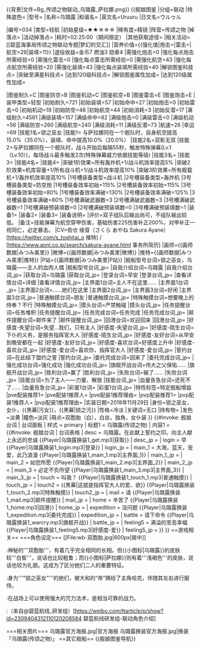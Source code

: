 {{背景|文件=Bg_传颂之物联动_乌璐露_萨拉娜.png}}<!-- 文件:Bg_传颂之物联动_乌璐露_萨拉娜.png -->
{{舰娘图鉴
|分组=联动
|特殊底色=
|型号=
|名称=乌璐露
|和谐名=
|英文名=Uruuru
|日文名=ウルゥル

|编号=034
|类型=轻航
|初始星级=★★☆☆☆
|稀有度=精锐
|阵营=传颂之物
|掉落点=
|活动掉落点=
|耗时=02:25:00（期间限定）
|其他获取途径=
|相关活动=[[碧蓝海事局传颂之物联动专题|梦幻的交汇]]
|营养价值={{强化值|炮击=|雷击=|航空=29|装填=11}}
|退役收益=金币7 燃油3 勋章4
|需强化炮击=0
|强化每点炮击所需经验=0
|需强化雷击=0
|强化每点雷击所需经验=0
|需强化航空=43
|强化每点航空所需经验=20
|需强化装填=43
|强化每点装填所需经验=40
|解锁图鉴科技点=
|突破至满星科技点=
|达到120级科技点=
|解锁图鉴属性加成=
|达到120级属性加成=

|图鉴耐久=C
|图鉴防空=B
|图鉴机动=C
|图鉴航空=B
|图鉴雷击=E
|图鉴炮击=E
|装甲类型=轻型
|初始耐久=721
|初始装填=57
|初始命中=27
|初始炮击=0
|初始雷击=0
|初始机动=19
|初始防空=48
|初始航空=44
|初始消耗=3
|初始反潜=17
|满级耐久=4581
|满级装填=157
|满级命中=82
|满级炮击=0
|满级雷击=0
|满级机动=56
|满级防空=260
|满级航空=240
|满级消耗=11
|满级反潜=73
|航速=26
|幸运=69
|技能1名=锁之巫女
|技能1= 与萨拉娜同在一个舰队时，自身航空提高15.0%（35.0%），装填、命中提高10.0%（20.0%）
|技能2名=双影无双 
|技能2=与萨拉娜同在一个舰队时，战斗开始后每隔55秒，触发特殊弹幕(Lv.1（Lv.10）)，每场战斗最多触发2次(特殊弹幕威力依据技能等级)
|技能3名=
|技能3=
|技能4名=
|技能4=
|突破1阶效果=所有轰炸机+1/战斗机效率提高5%
|突破2阶效果=机库容量+1/所有战斗机+1/战斗机效率提高10%
|突破3阶效果=所有舰载机+1/轰炸机效率提高10%
|1号槽装备类型=战斗机
|2号槽装备类型=轰炸机
|3号槽装备类型=防空炮
|1号槽装备效率初始=115%
|2号槽装备效率初始=115%
|3号槽装备效率初始=80%
|1号槽装备效率满破=130%
|2号槽装备效率满破=125%
|3号槽装备效率满破=80%
|1号槽满破武器数=3
|2号槽满破武器数=3
|3号槽满破武器数=1
|1号槽满破预装填数=0
|2号槽满破预装填数=0
|3号槽满破预装填数=1
|装备1=
|装备2=
|装备3=
|装备说明=
|评价=双子组队后输出尚可，不组队输出较低。
|备注=技能弹幕为航空穿甲伤害，基础伤害225伤害补正200%，对甲补正一视同仁，必定暴击。
|CV=佐仓 绫音（さくら あやね Sakura Ayane） [https://twitter.com/s_toshitai_o 推特] / [https://www.aoni.co.jp/search/sakura-ayane.html 事务所简历]
|画师={{画师数据|みつみ美里}}
|微博={{画师数据|みつみ美里|微博}}
|推特={{画师数据|みつみ美里|推特}}
|P站={{画师数据|みつみ美里|P站}}
|舰船型号台词=锁之巫女，乌璐露——主人的血肉人偶
|舰船型号台词_jp=
|自我介绍台词=乌璐露
|自我介绍台词_jp=
|获取台词=乌璐露
|获取台词_jp=
|登录台词=早安
|登录台词_jp=
|查看详情台词=详细
|查看详情台词_jp=
|主界面1台词=主人不在这里……
|主界面1台词_jp=
|主界面2台词=……她们在这里
|主界面2台词_jp=
|主界面3台词=好闲
|主界面3台词_jp=
|普通触摸台词=朋友
|普通触摸台词_jp=
|特殊触摸台词=想要晚上的侍奉？不行
|特殊触摸台词_jp=
|摸头台词=严禁触碰
|摸头台词_jp=
|任务提醒台词=任务堆积
|任务提醒台词_jp=
|任务完成台词=任务完成
|任务完成台词_jp=
|邮件提醒台词=邮件来了
|邮件提醒台词_jp=
|回港台词=欢迎回来
|回港台词_jp=
|好感度-失望台词=失望…我们，只有主人
|好感度-失望台词_jp=
|好感度-陌生台词=下仆的义务，是服务指挥官大人
|好感度-陌生台词_jp=
|好感度-友好台词=从早安到晚安都在一起
|好感度-友好台词_jp=
|好感度-喜欢台词=好感度上升中
|好感度-喜欢台词_jp=
|好感度-爱台词=喜欢你，指挥官大人
|好感度-爱台词_jp=
|誓约台词=在此结下盟约之誓
|誓约台词_jp=
|委托完成台词=回来了
|委托完成台词_jp=
|强化成功台词=强化成功
|强化成功台词_jp=
|旗舰开战台词=伟大之父保佑……
|旗舰开战台词_jp=
|胜利台词=赢了
|胜利台词_jp=
|失败台词=输了……
|失败台词_jp=
|技能台词=为了主人——力量、解放
|技能台词_jp=
|血量告急台词=还死不了……
|血量告急台词_jp=
|彩蛋1台词=
|彩蛋1台词_jp=
|特性标签=特定舰船增益
|pve配装推荐1=
|pve配装1推荐人=
|pve配装1推荐理由=
|pvp配装推荐1=
|pvp配装1推荐人=
|pvp配装1推荐理由=
|实装日期=2018年11月29日
|身份=锁之巫女，女仆，{{黑幕|污女}}，{{黑幕|锁之污}}
|性格=冷淡
|关键词=无口
|持有物=
|发色=淡黄
|瞳色=淡灰
|萌点=双胞胎（白），白丝，独角，女仆装
}}
{{#invoke: 舰娘台词 | 台词面板 
| 样式 = primary
| 标题1 = 乌璐露(传颂之物)
| 内容1 = {{#invoke: 舰娘台词 | 台词表格
  | desc = 乌璐露。在此献上誓约之印。向主人献上永远的忠诚 {{Player|乌璐露换装1_get.mp3|获取}}
  | desc_jp = 
  | login = 早 {{Player|乌璐露换装1_login.mp3|登录}}
  | login_jp = 
  | main_1 = 大海，蓝天，宠爱，此乃浪漫 {{Player|乌璐露换装1_main_1.mp3|主界面_1}}
  | main_1_jp = 
  | main_2 = 如您所愿 {{Player|乌璐露换装1_main_2.mp3|主界面_2}}
  | main_2_jp = 
  | main_3 = 必定不负所望 {{Player|乌璐露换装1_main_3.mp3|主界面_3}}
  | main_3_jp = 
  | touch = 叫我？ {{Player|乌璐露换装1_touch_1.mp3|普通触摸}}
  | touch_jp = 
  | touch2 = {{黑幕|这就是指挥官大人的爱、欲}} {{Player|乌璐露换装1_touch_2.mp3|特殊触摸}}
  | touch2_jp = 
  | mail = 请 {{Player|乌璐露换装1_mail.mp3|邮件提醒}}
  | mail_jp = 
  | home = 辛苦了 {{Player|乌璐露换装1_home.mp3|回港}}
  | home_jp = 
  | expedition = 没问题 {{Player|乌璐露换装1_expedition.mp3|委托完成}}
  | expedition_jp = 
  | battle = 请下命令 {{Player|乌璐露换装1_warcry.mp3|旗舰开战}}
  | battle_jp = 
  | feeling5 = 满溢的至高幸福 {{Player|乌璐露换装1_feeling5.mp3|好感度-爱}}
  | feeling5_jp = 
  }}
}}
==游戏相关==
===角色设定===
[[File:wb-双胞胎.jpg|600px|居中]]


:神秘的'''双胞胎'''，有着几乎完全相同的长相。但{{小图标|乌璐露}}的皮肤较'''白皙'''，说话也比较粗鲁；而{{小图标|萨拉娜}}则有着'''浅褐色'''的皮肤，说话也较为礼貌。这成为了区分她们二人的重要特征。

:身为'''“锁之巫女”'''的她们，被大和的“帝”赐给了主角哈克，伴随其左右进行服侍。

:在战场上可以使用强大的咒力法术，是相当可靠的战力。

:（来自@碧蓝航线_研发组）<ref>[https://weibo.com/ttarticle/p/show?id=2309404312110120208584 碧蓝航线研发组-联动角色介绍]</ref>

<!-- ===相关解释=== -->

===相关图片===
<gallery mode="packed" heights="300px">
乌璐露官方海报.jpg|官方海报
乌璐露换装官方海报.jpg|换装「乌璐露(传颂之物)」
</gallery>
==其它舰船==
{{舰娘图鉴导航}}